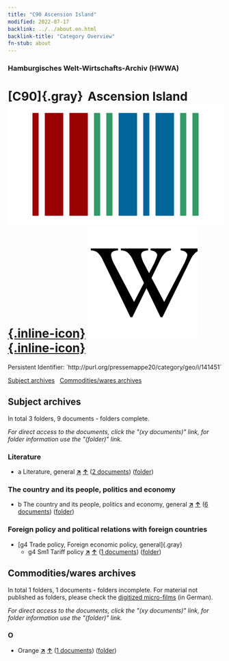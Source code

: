 ```yaml
---
title: "C90 Ascension Island"
modified: 2022-07-17
backlink: ../../about.en.html
backlink-title: "Category Overview"
fn-stub: about
---
```


### Hamburgisches Welt-Wirtschafts-Archiv (HWWA)

# [C90]{.gray}&#8201; Ascension Island &#160; [![Wikidata](/images/Wikidata-logo.svg "Wikidata"){.inline-icon}](http://www.wikidata.org/entity/Q46197) [![Wikipedia](/images/Wikipedia-W.svg "Wikipedia"){.inline-icon}](https://en.wikipedia.org/wiki/Ascension_Island)

<div class="hint">Persistent Identifier: `http://purl.org/pressemappe20/category/geo/i/141451`</div>





[Subject archives](#subject-archives) &#160; [Commodities/wares archives](#commoditieswares-archives)




## Subject archives







In total 3 folders, 9 documents - folders complete.

_For direct access to the documents, click the "(xy documents)" link, for folder information use the "(folder)" link._



### Literature

- a Literature, general [**&nearr;**](../../../subject/i/142393/about.en.html "Literature, general (all over the world)") [**&uarr;**](../../../subject/about.en.html#a "Subject category system") (<a href="https://pm20.zbw.eu/iiifview/folder/sh/141451,142393" title="about: Ascension Island : Literature, general" target="_blank">2 documents</a>) ([folder](../../../../folder/sh/1414xx/141451/1423xx/142393/about.en.html))

### The country and its people, politics and economy

- b The country and its people, politics and economy, general [**&nearr;**](../../../subject/i/144196/about.en.html "The country and its people, politics and economy, general (all over the world)") [**&uarr;**](../../../subject/about.en.html#b "Subject category system") (<a href="https://pm20.zbw.eu/iiifview/folder/sh/141451,144196" title="about: Ascension Island : The country and its people, politics and economy, general" target="_blank">6 documents</a>) ([folder](../../../../folder/sh/1414xx/141451/1441xx/144196/about.en.html))

### Foreign policy and political relations with foreign countries

- [g4 Trade policy, Foreign economic policy, general]{.gray}
  - g4 Sm1 Tariff policy [**&nearr;**](../../../subject/i/163419/about.en.html "Tariff policy (all over the world)") [**&uarr;**](../../../subject/about.en.html#g4_Sm1 "Subject category system") (<a href="https://pm20.zbw.eu/iiifview/folder/sh/141451,163419" title="about: Ascension Island : Tariff policy" target="_blank">1 documents</a>) ([folder](../../../../folder/sh/1414xx/141451/1634xx/163419/about.en.html))







## Commodities/wares archives









In total 1 folders, 1 documents - folders incomplete.
For material not published as folders, please check the [digitized micro-films](/film/h1_wa.de.html) (in German).

_For direct access to the documents, click the "(xy documents)" link, for folder information use the "(folder)" link._



### O

- Orange [**&nearr;**](../../../ware/i/141981/about.en.html "Orange (xXX all over the world)") [**&uarr;**](../../../ware/about.en.html#PLW04-Zs01 "Ware category system") (<a href="https://pm20.zbw.eu/iiifview/folder/wa/141981,141451" title="about: Orange : Ascension Island" target="_blank">1 documents</a>) ([folder](../../../../folder/wa/1419xx/141981/1414xx/141451/about.en.html))




